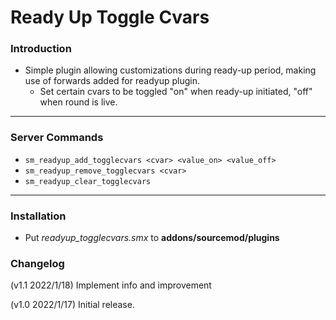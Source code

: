 # Ready Up Toggle Cvars

### Introduction

- Simple plugin allowing customizations during ready-up period, making use of forwards added for readyup plugin.
	- Set certain cvars to be toggled "on" when ready-up initiated, "off" when round is live.

<hr>

### Server Commands

- `sm_readyup_add_togglecvars <cvar> <value_on> <value_off>` 
- `sm_readyup_remove_togglecvars <cvar>`
- `sm_readyup_clear_togglecvars`

<hr>

### Installation

- Put _readyup_togglecvars.smx_ to **addons/sourcemod/plugins**

### Changelog
(v1.1 2022/1/18) Implement info and improvement

(v1.0 2022/1/17) Initial release.
